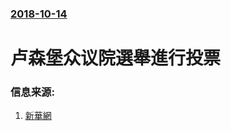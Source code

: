 ### [2018-10-14](/news/2018/10/14/index.md)

##### 
# 卢森堡众议院選舉進行投票 




### 信息来源:

1. [新華網](http://www.xinhuanet.com/world/2018-10/15/c_1123557440.htm)
